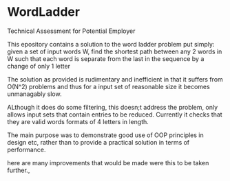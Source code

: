 # WordLadder
Technical Assessment for Potential Employer

This epository contains a solution to the word ladder problem put simply:
given a set of input words W, 
find the shortest path between any 2 words in W 
such that each word is separate from the last in the sequence by a change of only 1 letter

The solution as provided is rudimentary and inefficient in that it suffers from O(N^2) problems
and thus for a input set of reasonable size it becomes unmanagably slow. 

ALthough it does do some filtering, this doesn;t address the problem, only allows input sets that contain entries to be 
reduced. Currently it checks that they are valid words formats of 4 letters in length. 

The main purpose was to demonstrate good use of OOP principles in design etc, rather than
to provide a practical solution in terms of performance. 

here are many improvements that would be made were this to be taken further., 
